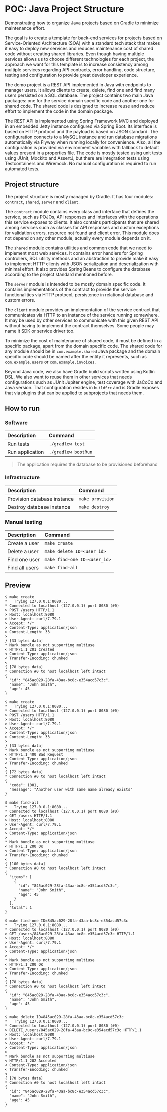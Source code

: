 # POC: Java Project Structure

Demonstrating how to organize Java projects based on Gradle to minimize maintenance effort.

The goal is to create a template for back-end services for projects based on Service-Oriented Architecture (SOA) with a standard tech stack that makes it easy to deploy new services and reduces maintenance cost of shared code without creating shared libraries. Even though having multiple services allows us to choose different technologies for each project, the approach we want for this template is to increase consistency among multiple services regarding API contracts, error handling, code structure, testing and configuration to provide great developer experience.

The demo project is a REST API implemented in Java with endpoints to manager users. It allows clients to create, delete, find one and find many users persisted on a SQL database. The project contains two main Java packages: one for the service domain specific code and another one for shared code. The shared code is designed to increase reuse and reduce effort to implement the code in the domain package.

The REST API is implemented using Spring Framework MVC and deployed in an embedded Jetty instance configured via Spring Boot. Its interface is based on HTTP protocol and the payload is based on JSON standard. The configuration connects to a MySQL instance and run database migrations automatically via Flyway when running locally for convenience. Also, all the configuration is provided via environment variables with fallback to default values present in a properties file. The code is mostly tested using unit tests using JUnit, Mockito and AssertJ, but there are integration tests using Testcontainers and Wiremock. No manual configuration is required to run automated tests.

## Project structure

The project structure is mostly managed by Gradle. It has four modules: `contract`, `shared`, `server` and `client`.

The `contract` module contains every class and interface that defines the service, such as POJOs, API responses and interfaces with the operations this service exposes to clients. It also contains participants that are shared among services such as classes for API responses and custom exceptions for validation errors, resource not found and client error. This module does not depend on any other module, actually every module depends on it.

The `shared` module contains utilities and common code that we need to implement most web services. It contains error handlers for Spring controllers, SQL utility methods and an abstraction to provide make it easy to implement HTTP clients with JSON serialization and deserialization with minimal effort. It also provides Spring Beans to configure the database according to the project standard mentioned before.

The `server` module is intended to be mostly domain specific code. It contains implementations of the contract to provide the service functionalities via HTTP protocol, persistence in relational database and custom errors.

The `client` module provides an implementation of the service contract that communicates via HTTP to an instance of the service running somewhere. It may be used by other services to communicate with this given REST API without having to implement the contract themselves. Some people may name it SDK or service driver too.

To minimize the cost of maintenance of shared code, it must be defined in a specific package, apart from the domain specific code. The shared code for any module should be in `com.example.shared` Java package and the domain specific code should be named after the entity it represents, such as `com.example.users` or `com.example.invoices`.

Beyond Java code, we also have Gradle build scripts written using Kotlin DSL. We also want to reuse them in other services that needs configurations such as JUnit Jupiter engine, test coverage with JaCoCo and Java version. That configuration resides in `buildSrc` and is Gradle exposes that via plugins that can be applied to subprojects that needs them.

## How to run

### Software

| Description | Command |
| :--- | :--- |
| Run tests | `./gradlew test` |
| Run application | `./gradlew bootRun` |

> The application requires the database to be provisioned beforehand

### Infrastructure

| Description | Command |
| :--- | :--- |
| Provision database instance | `make provision` |
| Destroy database instance | `make destroy` |

### Manual testing

| Description | Command |
| :--- | :--- |
| Create a user | `make create` |
| Delete a user | `make delete ID=<user_id>` |
| Find one user | `make find-one ID=<user_id>` |
| Find all users | `make find-all` |

## Preview

```
$ make create 
*   Trying 127.0.0.1:8080...
* Connected to localhost (127.0.0.1) port 8080 (#0)
> POST /users HTTP/1.1
> Host: localhost:8080
> User-Agent: curl/7.79.1
> Accept: */*
> Content-Type: application/json
> Content-Length: 33
> 
} [33 bytes data]
* Mark bundle as not supporting multiuse
< HTTP/1.1 201 Created
< Content-Type: application/json
< Transfer-Encoding: chunked
< 
{ [78 bytes data]
* Connection #0 to host localhost left intact
{
  "id": "845ac029-28fa-43aa-bc8c-e354acd57c3c",
  "name": "John Smith",
  "age": 45
}
```

```
$ make create 
*   Trying 127.0.0.1:8080...
* Connected to localhost (127.0.0.1) port 8080 (#0)
> POST /users HTTP/1.1
> Host: localhost:8080
> User-Agent: curl/7.79.1
> Accept: */*
> Content-Type: application/json
> Content-Length: 33
> 
} [33 bytes data]
* Mark bundle as not supporting multiuse
< HTTP/1.1 400 Bad Request
< Content-Type: application/json
< Transfer-Encoding: chunked
< 
{ [72 bytes data]
* Connection #0 to host localhost left intact
{
  "code": 1001,
  "message": "Another user with same name already exists"
}
```

```
$ make find-all 
*   Trying 127.0.0.1:8080...
* Connected to localhost (127.0.0.1) port 8080 (#0)
> GET /users HTTP/1.1
> Host: localhost:8080
> User-Agent: curl/7.79.1
> Accept: */*
> Content-Type: application/json
> 
* Mark bundle as not supporting multiuse
< HTTP/1.1 200 OK
< Content-Type: application/json
< Transfer-Encoding: chunked
< 
{ [100 bytes data]
* Connection #0 to host localhost left intact
{
  "items": [
    {
      "id": "845ac029-28fa-43aa-bc8c-e354acd57c3c",
      "name": "John Smith",
      "age": 45
    }
  ],
  "total": 1
}
```

```
$ make find-one ID=845ac029-28fa-43aa-bc8c-e354acd57c3c
*   Trying 127.0.0.1:8080...
* Connected to localhost (127.0.0.1) port 8080 (#0)
> GET /users/845ac029-28fa-43aa-bc8c-e354acd57c3c HTTP/1.1
> Host: localhost:8080
> User-Agent: curl/7.79.1
> Accept: */*
> Content-Type: application/json
> 
* Mark bundle as not supporting multiuse
< HTTP/1.1 200 OK
< Content-Type: application/json
< Transfer-Encoding: chunked
< 
{ [78 bytes data]
* Connection #0 to host localhost left intact
{
  "id": "845ac029-28fa-43aa-bc8c-e354acd57c3c",
  "name": "John Smith",
  "age": 45
}
```

```
$ make delete ID=845ac029-28fa-43aa-bc8c-e354acd57c3c
*   Trying 127.0.0.1:8080...
* Connected to localhost (127.0.0.1) port 8080 (#0)
> DELETE /users/845ac029-28fa-43aa-bc8c-e354acd57c3c HTTP/1.1
> Host: localhost:8080
> User-Agent: curl/7.79.1
> Accept: */*
> Content-Type: application/json
> 
* Mark bundle as not supporting multiuse
< HTTP/1.1 202 Accepted
< Content-Type: application/json
< Transfer-Encoding: chunked
< 
{ [78 bytes data]
* Connection #0 to host localhost left intact
{
  "id": "845ac029-28fa-43aa-bc8c-e354acd57c3c",
  "name": "John Smith",
  "age": 45
}
```
